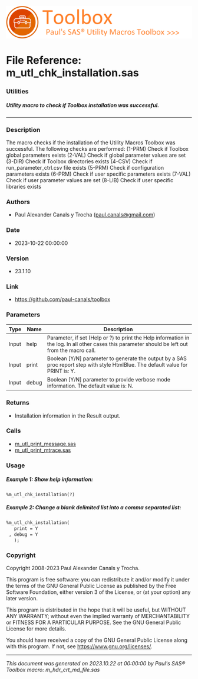 ![../../misc/images/doc_banner.png](../../misc/images/doc_banner.png)
# 
# File Reference: m_utl_chk_installation.sas

### Utilities

##### Utility macro to check if Toolbox installation was successful.

***

### Description
The macro checks if the installation of the Utility Macros Toolbox was successful. The following checks are performed:
 (1-PRM) Check if Toolbox global parameters exists
 (2-VAL) Check if global parameter values are set
 (3-DIR) Check if Toolbox directories exists
 (4-CSV) Check if run_parameter_ctrl.csv file exists
 (5-PRM) Check if configuration parameters exists
 (6-PRM) Check if user specific parameters exists
 (7-VAL) Check if user parameter values are set
 (8-LIB) Check if user specific libraries exists


### Authors
* Paul Alexander Canals y Trocha (paul.canals@gmail.com)

### Date
* 2023-10-22 00:00:00

### Version
* 23.1.10

### Link
* https://github.com/paul-canals/toolbox

### Parameters
| Type | Name | Description |
| ---- | ---- | ----------- |
| Input | help | Parameter, if set (Help or ?) to print the Help information in the log. In all other cases this parameter should be left out from the macro call. |
| Input | print | Boolean [Y/N] parameter to generate the output by a SAS proc report step with style HtmlBlue. The default value for PRINT is: Y. |
| Input | debug | Boolean [Y/N] parameter to provide verbose mode information. The default value is: N. |

### Returns
* Installation information in the Result output.

### Calls
* [m_utl_print_message.sas](m_utl_print_message.md)
* [m_utl_print_mtrace.sas](m_utl_print_mtrace.md)

### Usage

##### Example 1: Show help information:
```sas
%m_utl_chk_installation(?)
```

##### Example 2: Change a blank delimited list into a comma separated list:
```sas
%m_utl_chk_installation(
   print = Y
 , debug = Y
   );

```

### Copyright
Copyright 2008-2023 Paul Alexander Canals y Trocha. 
 
This program is free software: you can redistribute it and/or modify 
it under the terms of the GNU General Public License as published by 
the Free Software Foundation, either version 3 of the License, or 
(at your option) any later version. 
 
This program is distributed in the hope that it will be useful, 
but WITHOUT ANY WARRANTY; without even the implied warranty of 
MERCHANTABILITY or FITNESS FOR A PARTICULAR PURPOSE. See the 
GNU General Public License for more details. 
 
You should have received a copy of the GNU General Public License 
along with this program. If not, see <https://www.gnu.org/licenses/>. 


***
*This document was generated on 2023.10.22 at 00:00:00 by Paul's SAS&reg; Toolbox macro: m_hdr_crt_md_file.sas*

